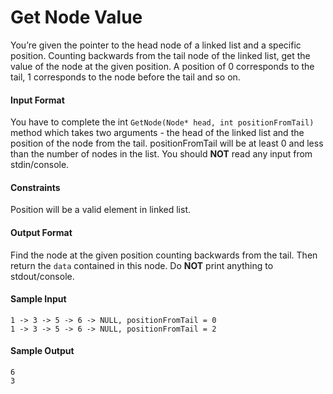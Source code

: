 # Get Node Value

You’re given the pointer to the head node of a linked list and a specific position. Counting backwards from the tail node of the linked list, get the value of the node at the given position. A position of 0 corresponds to the tail, 1 corresponds to the node before the tail and so on.

#### Input Format
You have to complete the int `GetNode(Node* head, int positionFromTail)` method which takes two arguments - the head of the linked list and the position of the node from the tail. positionFromTail will be at least 0 and less than the number of nodes in the list. You should __NOT__ read any input from stdin/console.

#### Constraints
Position will be a valid element in linked list.

#### Output Format
Find the node at the given position counting backwards from the tail. Then return the `data` contained in this node. Do __NOT__ print anything to stdout/console.

#### Sample Input
```
1 -> 3 -> 5 -> 6 -> NULL, positionFromTail = 0
1 -> 3 -> 5 -> 6 -> NULL, positionFromTail = 2
```

#### Sample Output
```
6
3
```
